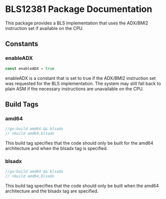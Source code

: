 # BLS12381 Package Documentation

This package provides a BLS implementation that uses the ADX/BMI2 instruction set if available on the CPU.

## Constants

### enableADX

```go
const enableADX = true
```

enableADX is a constant that is set to true if the ADX/BMI2 instruction set was requested for the BLS implementation. The system may still fall back to plain ASM if the necessary instructions are unavailable on the CPU.

## Build Tags

### amd64

```go
//go:build amd64 && blsadx
// +build amd64,blsadx
```

This build tag specifies that the code should only be built for the amd64 architecture and when the blsadx tag is specified.

### blsadx

```go
//go:build amd64 && blsadx
// +build amd64,blsadx
```

This build tag specifies that the code should only be built when the amd64 architecture and the blsadx tag are specified.
